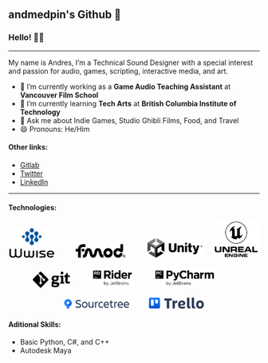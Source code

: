 ## andmedpin's Github 🌌

### Hello! 👋🏼
---
My name is Andres, I’m a Technical Sound Designer with a special interest and passion for audio, games, scripting, interactive media, and art. <br /> 

- 🔭 I’m currently working as a **Game Audio Teaching Assistant** at **Vancouver Film School**
- 🌱 I’m currently learning **Tech Arts** at **British Columbia Institute of Technology**
- 💬 Ask me about Indie Games, Studio Ghibli Films, Food, and Travel 
- 😄 Pronouns: He/Him

#### Other links:
- [Gitlab](https://gitlab.com/andmedpin) <br /> 
- [Twitter](https://twitter.com/andmedpin) <br /> 
- [LinkedIn](https://www.linkedin.com/in/andmedpin/) <br /> 

---

#### Technologies:
<p align="center">
  <img alt="Wwise" width="90px" src="assets/wwise.png" /> &nbsp;&nbsp;&nbsp;&nbsp;&nbsp;&nbsp;&nbsp;&nbsp;&nbsp;
  <img alt="FMOD" width="100px" src="assets/fmod.png" /> &nbsp;&nbsp;&nbsp;&nbsp;&nbsp;&nbsp;&nbsp;&nbsp;&nbsp;
  <img alt="Unity" width="110px" src="assets/unity.png"/> &nbsp;&nbsp;&nbsp;&nbsp;
  <img alt="Unreal Engine" width="90px" src="assets/ue.png" />
  <br />
  <br />
  <img alt="Git" width="75px" src="assets/gitblack.png" /> &nbsp;&nbsp;&nbsp;&nbsp;&nbsp;&nbsp;&nbsp;&nbsp;
  <img alt="Rider" width="90px" src="assets/rider.png" /> &nbsp;&nbsp;&nbsp;&nbsp;&nbsp;&nbsp;&nbsp;
  <img alt="PyCharm" width="130" src="assets/pycharm.png" /> &nbsp;&nbsp;&nbsp;&nbsp;&nbsp;&nbsp;&nbsp;&nbsp;
  <br />
  <br />
  <img alt="Sourcetree" width="130px" src="assets/sourcetree.png" /> &nbsp;&nbsp;&nbsp;&nbsp;&nbsp;&nbsp;&nbsp;&nbsp;
  <img alt="Trello" width="110px" src="assets/trello.png" />
</p>

#### Aditional Skills:
- Basic Python, C#, and C++
- Autodesk Maya

<!--
**andmedpin/andmedpin** is a ✨ _special_ ✨ repository because its `README.md` (this file) appears on your GitHub profile.

Here are some ideas to get you started:

- 🔭 I’m currently working on ...
- 🌱 I’m currently learning ...
- 👯 I’m looking to collaborate on ...
- 🤔 I’m looking for help with ...
- 💬 Ask me about ...
- 📫 How to reach me: ...
- 😄 Pronouns: ...
- ⚡ Fun fact: ...
-->
